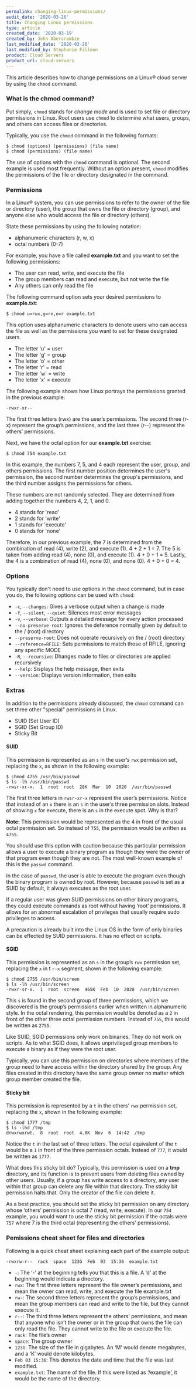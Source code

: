 ```yaml
---
permalink: changing-linux-permissions/
audit_date: '2020-03-26'
title: Changing Linux permissions
type: article
created_date: '2020-03-19'
created_by: John Abercrombie
last_modified_date: '2020-03-26'
last_modified_by: Stephanie Fillmon
product: Cloud Servers
product_url: cloud-servers
---
```


This article describes how to change permissions on a Linux&reg; cloud server by using the `chmod` command.

### What is the chmod command?

Put simply, `chmod` stands for *change mode* and is used to set file or directory permissions in Linux. Root users use `chmod` to determine what users, groups, and others can access files or directories.

Typically, you use the `chmod` command in the following formats:

    $ chmod (options) (permissions) (file name)
    $ chmod (permissions) (file name)

The use of options with the `chmod` command is optional. The second example is used most frequently. Without an option present, `chmod` modifies the permissions of the file or directory designated in the command.

### Permissions

In a Linux&reg; system, you can use permissions to refer to the owner of the file or directory (user), the group that owns the file or directory (group), and anyone else who would access the file or directory (others).

State these permissions by using the following notation:

  - alphanumeric characters (r, w, x)
  - octal numbers (0-7)

For example, you have a file called **example.txt** and you want to set the following permissions:

  - The user can read, write, and execute the file
  - The group members can read and execute, but not write the file
  - Any others can only read the file

The following command option sets your desired permissions to **example.txt**:

    $ chmod u=rwx,g=rx,o=r example.txt

This option uses alphanumeric characters to denote users who can access the file as well as the permissions you want to set for these designated users.

  - The letter 'u' = user
  - The letter 'g' = group
  - The letter 'o' = other
  - The letter 'r' = read
  - The letter 'w' = write
  - The letter 'x' = execute

The following example shows how Linux portrays the permissions granted in the previous example:

    -rwxr-xr--

The first three letters (rwx) are the user’s permissions. The second three (r-x) represent the group’s permissions, and the last three (r--) represent the others’ permissions.

Next, we have the octal option for our **example.txt** exercise:

    $ chmod 754 example.txt

In this example, the numbers 7, 5, and 4 each represent the user, group, and others permissions. The first number position determines the user's permission, the second number determines the group's permissions, and the third number assigns the permissions for others.

These numbers are not randomly selected. They are determined from adding together the numbers 4, 2, 1, and 0.

  - 4 stands for 'read'
  - 2 stands for 'write'
  - 1 stands for 'execute'
  - 0 stands for 'none'

Therefore, in our previous example, the 7 is determined from the combination of read (4), write (2), and execute (1). 4 + 2 + 1 = 7. The 5 is taken from adding read (4), none (0), and execute (1). 4 + 0 + 1 = 5. Lastly, the 4 is a combination of read (4), none (0), and none (0). 4 + 0 + 0 = 4.

### Options

You typically don't need to use options in the `chmod` command, but in case you do, the following
options can be used with `chmod`:

- `-c`, `--changes`: Gives a verbose output when a change is made
- `-f`, `--silent`, `--quiet`: Silences most error messages
- `-v`, `--verbose`: Outputs a detailed message for every action processed
- `--no-preserve-root`: Ignores the deference normally given by default to the / (root) directory
- `--preserve-root`: Does not operate recursively on the / (root) directory
- `--reference=RFILE`: Sets permissions to match those of RFILE, ignoring any specific MODE
- `-R`, `--recursive`: Dhanges made to files or directories are applied recursively
- `--help`: Sisplays the help message, then exits
- `--version`: Displays version information, then exits


### Extras

In addition to the permissions already discussed, the `chmod` command can set
three other "special" permissions in Linux.

  - SUID (Set User ID)
  - SGID (Set Group ID)
  - Sticky Bit

#### SUID

This permission is represented as an `s` in the user’s `rwx` permission set, replacing the `x`, as shown in the following example:

    $ chmod 4755 /usr/bin/passwd
    $ ls -lh /usr/bin/passwd
    -rwsr-xr-x.  1  root  root  28K  Mar  10  2020  /usr/bin/passwd

The first three letters in `rwsr-xr-x` represent the user’s permissions. Notice that instead of an `x` there is an `s` in the user’s three permission slots. Instead of showing `x` for execute, there is an `s` in the execute spot. Why is that?

**Note:** This permission would be represented as the 4 in front of the usual octal permission set. So instead of `755`, the permission would be written as `4755`.

You should use this option with caution because this particular permission allows a user to execute a binary program as though they were the owner of that program even though they are not. The most well-known example of this is the `passwd` command.

In the case of `passwd`, the user is able to execute the program even though the binary program is owned by root. However, because `passwd` is set as a SUID by default, it always executes as the root user.

If a regular user was given SUID permissions on other binary programs, they could execute commands as root without having ‘root’ permissions. It allows for an abnormal escalation of privileges that usually require sudo privileges to access.

A precaution is already built into the Linux OS in the form of only binaries can be effected by SUID permissions. It has no effect on scripts.

#### SGID

This permission is represented as an `s` in the group’s `rwx` permission set, replacing the `x` in t `r-x` segment, shown in the following example:

    $ chmod 2755 /usr/bin/screen
    $ ls -lh /usr/bin/screen
    -rwxr-sr-x.  1  root  screen  465K  Feb  10  2020  /usr/bin/screen

This `s` is found in the second group of three permissions, which we discovered is the group’s permissions earlier when written in alphanumeric style. In the octal rendering, this permission would be denoted as a `2` in front of the other three octal permission numbers. Instead of `755`, this would be written as `2755`.

Like SUID, SGID permissions only work on binaries. They do not work on scripts. As to what SGID does, it allows unprivileged group members to execute a binary as if they were the root user.

Typically, you can use this permission on directories where members of the group need to have access within the directory shared by the group. Any files created in this directory have the same group owner no matter which group member created the file.

#### Sticky bit

This permission is represented by a `t` in the others’ `rwx` permission set, replacing the `x`, shown in the following example:

    $ chmod 1777 /tmp
    $ ls -lhd /tmp
    drwxrwxrwt.  8  root  root  4.0K  Nov  6  14:42  /tmp

Notice the `t` in the last set of three letters. The octal equivalent of the `t` would be a `1` in front of the three permission octals. Instead of `777`, it would be written as `1777`.

What does this sticky bit do? Typically, this permission is used on a **tmp** directory, and its function is to prevent users from deleting files owned by other users. Usually, if a group has write access to a directory, any user within that group can delete any file within that directory. The sticky bit permission halts that. Only the creator of the file can delete it.

As a best practice, you should set the sticky bit permission on any directory whose ‘others’ permission is octal 7 (read, write, execute). In our `754` example, you would want to use the sticky bit permission if the octals were `757` where 7 is the third octal (representing the others’ permissions).

### Pemissions cheat sheet for files and directories

Following is a quick cheat sheet explaining each part of the example output:

    -rwxrw-r--  rack  space  123G  Feb  03  15:36  example.txt

- `-`: The ‘-’ at the beginning tells you that this is a file. A ‘d’ at the beginning would indicate a directory.
- `rwx`: The first three letters represent the file owner’s permissions, and mean the owner can read, write, and execute the file example.txt
- `rw-`: The second three letters represent the group’s permissions, and mean the group members can read and write to the file, but they cannot execute it.
- `r--`: The third three letters represent the others’ permissions, and mean that anyone who isn’t the owner or in the group that owns the file can only read the file. They cannot write to the file or execute the file.
- `rack`: The file’s owner
- `space`: The group owner
- `123G`: The size of the file in gigabytes. An ‘M’ would denote megabytes, and a ‘K’ would denote kilobytes.
- `Feb 03 15:36`: This denotes the date and time that the file was last modified.
- `example.txt`: The name of the file. If this were listed as ‘/example’, it would be the name of the directory.


